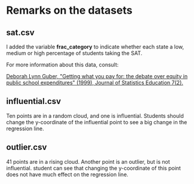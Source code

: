 # Remarks on the datasets

## sat.csv

I added the variable **frac_category** to indicate whether each state a low, medium or high percentage of students taking the SAT.

For more information about this data, consult:

<a href = "http://www.amstat.org/publications/jse/secure/v7n2/datasets.guber.cfm" target = "_blank">Deborah Lynn Guber, "Getting what you pay for: the debate over equity in public school expenditures" (1999), Journal of Statistics Education 7(2).</a>

## influential.csv

Ten points are in a random cloud, and one is influential.  Students should change the y-coordinate of the influential point to see a big change in the regression line.

## outlier.csv

41 points are in a rising cloud. Another point is an outlier, but is not influential.  student can see that changing the y-coordinate of this point does not have much effect on the regression line.